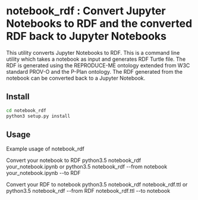 # notebook_rdf : Convert Jupyter Notebooks to RDF and the converted RDF back to Jupyter Notebooks

This utility converts Jupyter Notebooks to RDF. This is a command line utility which takes a notebook as input and generates RDF Turtle file. The RDF is generated using the REPRODUCE-ME ontology extended from W3C standard PROV-O and the P-Plan ontology. The RDF generated from the notebook can be converted back to a Jupyter Notebook.

## Install

```bash
cd notebook_rdf
python3 setup.py install
```

## Usage

Example usage of notebook_rdf

Convert your notebook to RDF
    python3.5 notebook_rdf your_notebook.ipynb
    or
    python3.5 notebook_rdf --from notebook your_notebook.ipynb --to RDF

Convert your RDF to notebook
    python3.5 notebook_rdf notebook_rdf.ttl
    or
    python3.5 notebook_rdf --from RDF notebook_rdf.ttl --to notebook
